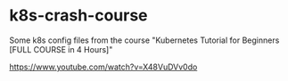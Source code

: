 # k8s-crash-course

Some k8s config files from the course "Kubernetes Tutorial for Beginners [FULL COURSE in 4 Hours]"

https://www.youtube.com/watch?v=X48VuDVv0do
